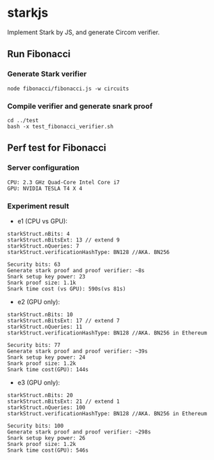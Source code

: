 # starkjs

Implement Stark by JS, and generate Circom verifier.


## Run Fibonacci
### Generate Stark verifier

```
node fibonacci/fibonacci.js -w circuits
```

### Compile verifier and generate snark proof
```
cd ../test
bash -x test_fibonacci_verifier.sh
```

## Perf test for Fibonacci

### Server configuration
```
CPU: 2.3 GHz Quad-Core Intel Core i7
GPU: NVIDIA TESLA T4 X 4
```

### Experiment result

* e1 (CPU vs GPU):
```
starkStruct.nBits: 4
starkStruct.nBitsExt: 13 // extend 9
starkStruct.nQueries: 7
starkStruct.verificationHashType: BN128 //AKA. BN256

Security bits: 63
Generate stark proof and proof verifier: ~8s
Snark setup key power: 23
Snark proof size: 1.1k
Snark time cost (vs GPU): 590s(vs 81s)
```

* e2 (GPU only):
```
starkStruct.nBits: 10
starkStruct.nBitsExt: 17 // extend 7
starkStruct.nQueries: 11
starkStruct.verificationHashType: BN128 //AKA. BN256 in Ethereum

Security bits: 77
Generate stark proof and proof verifier: ~39s
Snark setup key power: 24
Snark proof size: 1.2k
Snark time cost(GPU): 144s
```

* e3 (GPU only):
```
starkStruct.nBits: 20
starkStruct.nBitsExt: 21 // extend 1
starkStruct.nQueries: 100
starkStruct.verificationHashType: BN128 //AKA. BN256 in Ethereum

Security bits: 100
Generate stark proof and proof verifier: ~298s
Snark setup key power: 26
Snark proof size: 1.2k
Snark time cost(GPU): 546s
```

